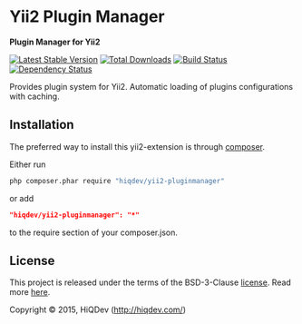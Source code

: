 Yii2 Plugin Manager
===================

**Plugin Manager for Yii2**

[![Latest Stable Version](https://poser.pugx.org/hiqdev/yii2-pluginmanager/v/stable)](//packagist.org/packages/hiqdev/yii2-pluginmanager)
[![Total Downloads](https://poser.pugx.org/hiqdev/yii2-pluginmanager/downloads)](//packagist.org/packages/hiqdev/yii2-pluginmanager)
[![Build Status](https://img.shields.io/travis/hiqdev/yii2-pluginmanager.svg)](http://travis-ci.org/hiqdev/yii2-pluginmanager)
[![Dependency Status](https://www.versioneye.com/php/hiqdev:yii2-pluginmanager/dev-master/badge.svg)](https://www.versioneye.com/php/hiqdev:yii2-pluginmanager/dev-master)

Provides plugin system for Yii2.
Automatic loading of plugins configurations with caching.

## Installation

The preferred way to install this yii2-extension is through [composer](http://getcomposer.org/download/).

Either run

```sh
php composer.phar require "hiqdev/yii2-pluginmanager"
```

or add

```json
"hiqdev/yii2-pluginmanager": "*"
```

to the require section of your composer.json.

## License

This project is released under the terms of the BSD-3-Clause [license](LICENSE).
Read more [here](http://choosealicense.com/licenses/bsd-3-clause).

Copyright © 2015, HiQDev (http://hiqdev.com/)
